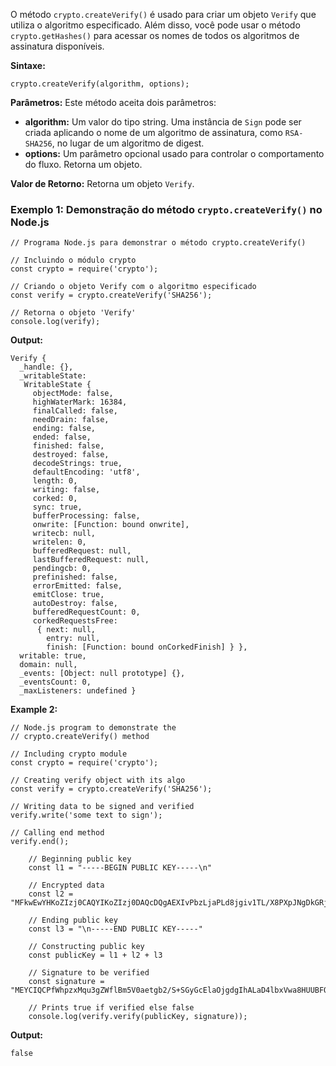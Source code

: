 O método `crypto.createVerify()` é usado para criar um objeto `Verify` que utiliza o algoritmo especificado. Além disso, você pode usar o método `crypto.getHashes()` para acessar os nomes de todos os algoritmos de assinatura disponíveis.

**Sintaxe:**

```
crypto.createVerify(algorithm, options);
```

**Parâmetros:** Este método aceita dois parâmetros:

- **algorithm:** Um valor do tipo string. Uma instância de `Sign` pode ser criada aplicando o nome de um algoritmo de assinatura, como `RSA-SHA256`, no lugar de um algoritmo de digest.
- **options:** Um parâmetro opcional usado para controlar o comportamento do fluxo. Retorna um objeto.

**Valor de Retorno:** Retorna um objeto `Verify`.

### **Exemplo 1:** Demonstração do método `crypto.createVerify()` no Node.js

```
// Programa Node.js para demonstrar o método crypto.createVerify()

// Incluindo o módulo crypto
const crypto = require('crypto');

// Criando o objeto Verify com o algoritmo especificado
const verify = crypto.createVerify('SHA256');

// Retorna o objeto 'Verify'
console.log(verify);
```

**Output:**

```
Verify {
  _handle: {},
  _writableState:
   WritableState {
     objectMode: false,
     highWaterMark: 16384,
     finalCalled: false,
     needDrain: false,
     ending: false,
     ended: false,
     finished: false,
     destroyed: false,
     decodeStrings: true,
     defaultEncoding: 'utf8',
     length: 0,
     writing: false,
     corked: 0,
     sync: true,
     bufferProcessing: false,
     onwrite: [Function: bound onwrite],
     writecb: null,
     writelen: 0,
     bufferedRequest: null,
     lastBufferedRequest: null,
     pendingcb: 0,
     prefinished: false,
     errorEmitted: false,
     emitClose: true,
     autoDestroy: false,
     bufferedRequestCount: 0,
     corkedRequestsFree:
      { next: null,
        entry: null,
        finish: [Function: bound onCorkedFinish] } },
  writable: true,
  domain: null,
  _events: [Object: null prototype] {},
  _eventsCount: 0,
  _maxListeners: undefined }
```

**Example 2:**

```
// Node.js program to demonstrate the 
// crypto.createVerify() method 

// Including crypto module 
const crypto = require('crypto'); 

// Creating verify object with its algo 
const verify = crypto.createVerify('SHA256'); 

// Writing data to be signed and verified 
verify.write('some text to sign'); 

// Calling end method 
verify.end(); 

	// Beginning public key 
	const l1 = "-----BEGIN PUBLIC KEY-----\n"
	
	// Encrypted data 
	const l2 = 
"MFkwEwYHKoZIzj0CAQYIKoZIzj0DAQcDQgAEXIvPbzLjaPLd8jgiv1TL/X8PXpJNgDkGRj9U9Lcx1yKURpQFVavcMkfWyO8r7JlZNMax0JKfLZUM1IePRjHlFw=="

	// Ending public key 
	const l3 = "\n-----END PUBLIC KEY-----"

	// Constructing public key 
	const publicKey = l1 + l2 + l3 

	// Signature to be verified 
	const signature = "MEYCIQCPfWhpzxMqu3gZWflBm5V0aetgb2/S+SGyGcElaOjgdgIhALaD4lbxVwa8HUUBFOLz+CGvIioDkf9oihSnXHCqh8yV"; 

	// Prints true if verified else false 
	console.log(verify.verify(publicKey, signature)); 
```

**Output:**

```
false
```



